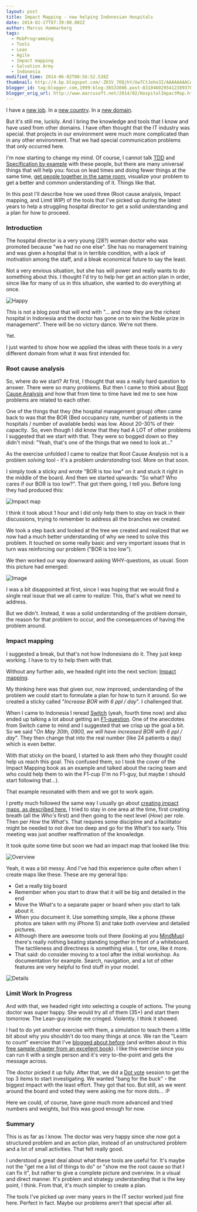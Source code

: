 ```yaml
---
layout: post
title: Impact Mapping - now helping Indonesian Hospitals
date: 2014-02-27T07:39:00.002Z
author: Marcus Hammarberg
tags:
  - MobProgramming
  - Tools
  - Lean
  - Agile
  - Impact mapping
  - Salvation Army
  - Indonesia
modified_time: 2014-06-02T08:56:52.538Z
thumbnail: http://4.bp.blogspot.com/-ZKSV_7OQjhY/Uw7CtJeho3I/AAAAAAAACAw/sT99xQh_6oQ/s72-c/victory.gif
blogger_id: tag:blogger.com,1999:blog-36533086.post-8310460295412389370
blogger_orig_url: http://www.marcusoft.net/2014/02/HospitalImpactMap.html
---
```


I have a [new job](http://se.linkedin.com/in/marcushammarberg). In a [new country](http://www.marcusoft.net/2013/06/moving-to-indonesia.html). In a [new domain](http://en.wikipedia.org/wiki/Health_in_Indonesia).

But it's still me, luckily. And I bring the knowledge and tools that I know and have used from other domains. I have often thought that the IT industry was special. that projects in our environment were much more complicated than in any other environment. That we had special communication problems that only occurred here.

I'm now starting to change my mind. Of course, I cannot talk [TDD](http://www.marcusoft.net/search/label/TDD) and [Specification by example](http://www.marcusoft.net/search/label/SpecificationByExample) with these people, but there are many universal things that will help you: focus on lead times and doing fewer things at the same time, [get people together in the same room](http://www.marcusoft.net/2012/10/agilechangetop52.html), visualize your problem to get a better and common understanding of it. Things like that.

In this post I'll describe how we used three (Root cause analysis, Impact mapping, and Limit WIP) of the tools that I've picked up during the latest years to help a struggling hospital director to get a solid understanding and a plan for how to proceed.

### Introduction

The hospital director is a very young (28?) woman doctor who was promoted because "we had no one else". She has no management training and was given a hospital that is in terrible condition, with a lack of motivation among the staff, and a bleak economical future to say the least.

Not a very envious situation, but she has will power and really wants to do something about this. I thought I'd try to help her get an action plan in order, since like for many of us in this situation, she wanted to do everything at once.

![Happy](http://4.bp.blogspot.com/-ZKSV_7OQjhY/Uw7CtJeho3I/AAAAAAAACAw/sT99xQh_6oQ/s1600/victory.gif)

This is not a blog post that will end with "... and now they are the richest hospital in Indonesia and the doctor has gone on to win the Noble prize in management". There will be no victory dance. We're not there.

Yet. 

I just wanted to show how we applied the ideas with these tools in a very different domain from what it was first intended for.

### Root cause analysis

So, where do we start? At first, I thought that was a really hard question to answer. There were so many problems. But then I came to think about [Root Cause Analysis](http://blog.crisp.se/2009/09/29/henrikkniberg/1254176460000) and how that from time to time have led me to see how problems are related to each other.

One of the things that they (the hospital management group) often came back to was that the BOR (Bed occupancy rate, number of patients in the hospitals / number of available beds) was low. About 20-30% of their capacity.  So, even though I did know that they had A LOT of other problems I suggested that we start with that. They were so bogged down so they didn't mind: "Yeah, that's one of the things that we need to look at..."

As the exercise unfolded I came to realize that Root Cause Analysis not is a problem *solving* tool - it's a problem *understanding* tool. More on that soon.

I simply took a sticky and wrote "BOR is too low" on it and stuck it right in the middle of the board. And then we started upwards: "So what? Who cares if our BOR is too low?". That got them going, I tell you. Before long they had produced this:

![Impact map](http://1.bp.blogspot.com/-rvwlnIhSzJw/Uw7DL4b5GdI/AAAAAAAACA4/pnmNnfuJaEc/s1600/2014-02-13+10.37.08.jpg)

I think it took about 1 hour and I did only help them to stay on track in their discussions, trying to remember to address all the branches we created.

We took a step back and looked at the tree we created and realized that we now had a much better understanding of why we need to solve this problem. It touched on some really basic and very important issues that in turn was reinforcing our problem ("BOR is too low").

We then worked our way downward asking WHY-questions, as usual. Soon this picture had emerged:

![Image](http://2.bp.blogspot.com/-eJW32S7XUfY/Uw7DT0z959I/AAAAAAAACBA/Zieyr-uwFCU/s1600/2014-02-13+10.37.17.jpg)

I was a bit disappointed at first, since I was hoping that we would find a single real issue that we all came to realize: This, that's what we need to address.

But we didn't. Instead, it was a solid understanding of the problem domain, the reason for that problem to occur, and the consequences of having the problem around.

### Impact mapping

I suggested a break, but that's not how Indonesians do it. They just keep working. I have to try to help them with that.

Without any further ado, we headed right into the next section: [Impact mapping](http://impactmapping.org/).

My thinking here was that given our, now improved, understanding of the problem we could start to formulate a plan for how to turn it around. So we created a sticky called "*Increase BOR with 6 ppl / day*". I challenged that.

When I came to Indonesia I reread [Switch](http://www.heathbrothers.com/switch/) (yeah, fourth time now) and also ended up talking a lot about getting an [F1-question](http://www.rosspettit.com/2006/12/it-might-make-car-go-faster-but-does.html). One of the anecdotes from Switch came to mind and I suggested that we crisp up the goal a bit. So we said "*On May 30th, 0900, we will have increased BOR with 6 ppl / day*". They then change that into the real number (like 24 patients a day) which is even better.

With that sticky on the board, I started to ask them *who* they thought could help us reach this goal. This confused them, so I took the cover of the Impact Mapping book as an example and talked about the racing team and who could help them to win the F1-cup (I'm no F1-guy, but maybe I should start following that...).

That example resonated with them and we got to work again.

I pretty much followed the same way I usually go about [creating impact maps, as described here.](http://impactmapping.org/drawing.php) I tried to stay in one area at the time, first creating breath (all the *Who's* first) and then going to the next level (*How*) per role. Then per *How* the *What's*. That requires some discipline and a facilitator might be needed to not dive too deep and go for the *What's* too early. This meeting was just another reaffirmation of the knowledge.

It took quite some time but soon we had an impact map that looked like this:

![Overview](http://1.bp.blogspot.com/-NipbQbAEkD8/Uw7jEZQTfDI/AAAAAAAACBQ/SQ_cnzd7bBo/s1600/2014-02-13+12.04.24.jpg)

Yeah, it was a bit messy. And I've had this experience quite often when I create maps like these. These are my general tips:

- Get a really big board
- Remember when you start to draw that it will be big and detailed in the end
- Move the What's to a separate paper or board when you start to talk about it.
- When you document it. Use something simple, like a phone (these photos are taken with my iPhone 5) and take both overview and detailed pictures.
- Although there are awesome tools out there (looking at you [MindMup](http://www.mindmup.com/)) there's really nothing beating standing together in front of a whiteboard. The tactileness and directness is something else. I, for one, like it more.
- That said: do consider moving to a tool after the initial workshop. As documentation for example. Search, navigation, and a lot of other features are very helpful to find stuff in your model.

![Details](http://3.bp.blogspot.com/-01Dtpy3dMS8/Uw7jNCUrLvI/AAAAAAAACBY/gnBqnOuGoKo/s1600/2014-02-13+11.55.59.jpg)

### Limit Work In Progress

And with that, we headed right into selecting a couple of actions. The young doctor was super happy. She would try all of them (35+) and start them tomorrow. The Lean-guy inside me cringed. Violently. I think it showed.

I had to do yet another exercise with them, a simulation to teach them a little bit about why you shouldn't do too many things at once. We ran the "Learn to count" exercise that I've [blogged about before](http://www.marcusoft.net/2011/09/kanban-inizing-avega-group.html) (and written about in this [free sample chapter from an excellent book](http://manning.com/hammarberg/KanbaninAction_CH13.pdf)). I like this exercise since you can run it with a single person and it's very to-the-point and gets the message across.

The doctor picked it up fully. After that, we did a [Dot vote](http://martinfowler.com/bliki/DotVoting.html) session to get the top 3 items to start investigating. We wanted "bang for the buck" - the biggest impact with the least effort. They got that too. But still, as we went around the board and voted they were asking me for more dots... :P

Here we could, of course, have gone much more advanced and tried numbers and weights, but this was good enough for now.

### Summary

This is as far as I know. The doctor was very happy since she now got a structured problem and an action plan, instead of an unstructured problem and a lot of small activities. That felt really good.

I understood a great deal about what these tools are useful for. It's maybe not the "get me a list of things to do" or "show me the root cause so that I can fix it", but rather to give a complete picture and overview. In a visual and direct manner. It's problem and strategy understanding that is the key point, I think. From that, it's much simpler to create a plan.

The tools I've picked up over many years in the IT sector worked just fine here. Perfect in fact. Maybe our problems aren't that special after all.

